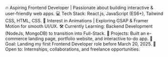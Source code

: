 🔥 Aspiring Frontend Developer | Passionate about building interactive & user-friendly web apps.
💻 Tech Stack: React.js, JavaScript (ES6+), Tailwind CSS, HTML, CSS.
🎨 Interest in Animations | Exploring GSAP & Framer Motion for smooth UI/UX.
🛠️ Currently Learning: Backend Development (NodeJs, MongoDB) to transition into Full-Stack.
🚀 Projects: Built an e-commerce landing page, portfolio website, and interactive to-do app.
🎯 Goal: Landing my first Frontend Developer role before March 20, 2025.
🌱 Open to: Internships, collaborations, and freelance opportunities.

